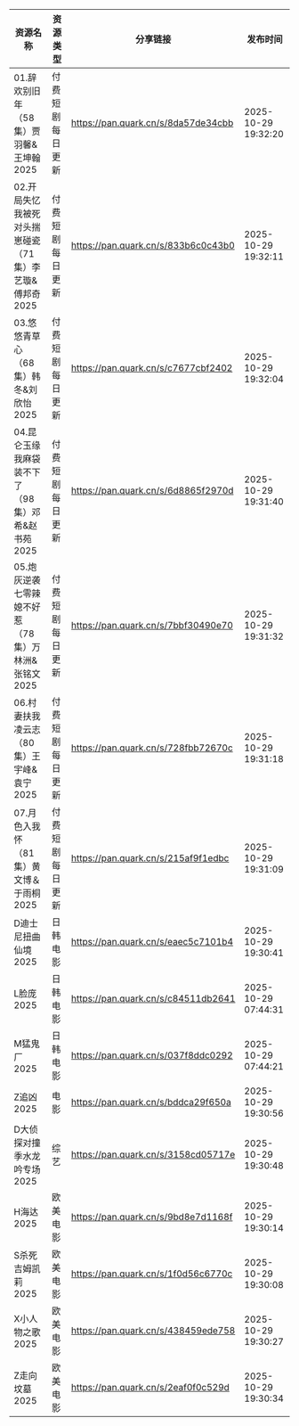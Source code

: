 | 资源名称                             | 资源类型     | 分享链接                                | 发布时间                |
| -------------------------------- | -------- | ----------------------------------- | ------------------- |
| 01.辞欢别旧年（58集）贾羽馨&王坤翰2025         | 付费短剧每日更新 | https://pan.quark.cn/s/8da57de34cbb | 2025-10-29 19:32:20 |
| 02.开局失忆我被死对头揣崽碰瓷（71集）李艺璇&傅邦奇2025 | 付费短剧每日更新 | https://pan.quark.cn/s/833b6c0c43b0 | 2025-10-29 19:32:11 |
| 03.悠悠青草心（68集）韩冬&刘欣怡2025          | 付费短剧每日更新 | https://pan.quark.cn/s/c7677cbf2402 | 2025-10-29 19:32:04 |
| 04.昆仑玉缘我麻袋装不下了（98集）邓希&赵书苑2025    | 付费短剧每日更新 | https://pan.quark.cn/s/6d8865f2970d | 2025-10-29 19:31:40 |
| 05.炮灰逆袭七零辣媳不好惹（78集）万林洲&张铭文2025   | 付费短剧每日更新 | https://pan.quark.cn/s/7bbf30490e70 | 2025-10-29 19:31:32 |
| 06.村妻扶我凌云志（80集）王宇峰&袁宁2025        | 付费短剧每日更新 | https://pan.quark.cn/s/728fbb72670c | 2025-10-29 19:31:18 |
| 07.月色入我怀（81集）黄文博＆于雨桐2025         | 付费短剧每日更新 | https://pan.quark.cn/s/215af9f1edbc | 2025-10-29 19:31:09 |
| D迪士尼扭曲仙境2025                     | 日韩电影     | https://pan.quark.cn/s/eaec5c7101b4 | 2025-10-29 19:30:41 |
| L脸庞2025                          | 日韩电影     | https://pan.quark.cn/s/c84511db2641 | 2025-10-29 07:44:31 |
| M猛鬼厂2025                         | 日韩电影     | https://pan.quark.cn/s/037f8ddc0292 | 2025-10-29 07:44:21 |
| Z追凶2025                          | 电影       | https://pan.quark.cn/s/bddca29f650a | 2025-10-29 19:30:56 |
| D大侦探对撞季水龙吟专场2025                 | 综艺       | https://pan.quark.cn/s/3158cd05717e | 2025-10-29 19:30:48 |
| H海达2025                          | 欧美电影     | https://pan.quark.cn/s/9bd8e7d1168f | 2025-10-29 19:30:14 |
| S杀死吉姆凯莉2025                      | 欧美电影     | https://pan.quark.cn/s/1f0d56c6770c | 2025-10-29 19:30:08 |
| X小人物之歌2025                       | 欧美电影     | https://pan.quark.cn/s/438459ede758 | 2025-10-29 19:30:27 |
| Z走向坟墓2025                        | 欧美电影     | https://pan.quark.cn/s/2eaf0f0c529d | 2025-10-29 19:30:34 |
